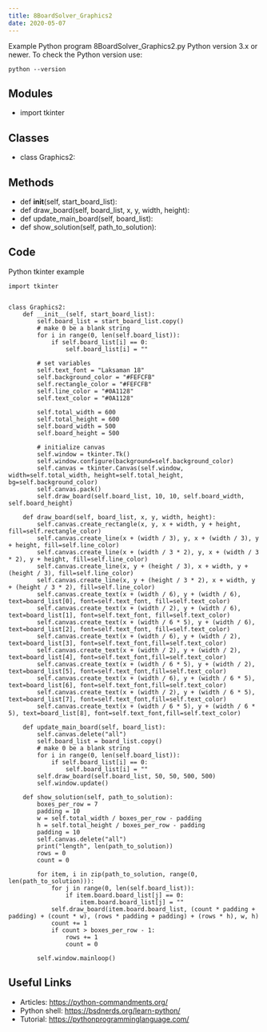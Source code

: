 ```yaml
---
title: 8BoardSolver_Graphics2
date: 2020-05-07
---
```

Example Python program 8BoardSolver_Graphics2.py
Python version 3.x or newer.
To check the Python version use:

    python --version

## Modules

* import tkinter

## Classes

* class Graphics2:

## Methods

* def __init__(self, start_board_list):
* def draw_board(self, board_list, x, y, width, height):
* def update_main_board(self, board_list):
* def show_solution(self, path_to_solution):

## Code

Python tkinter example

    import tkinter
    
    
    class Graphics2:
        def __init__(self, start_board_list):
            self.board_list = start_board_list.copy()
            # make 0 be a blank string
            for i in range(0, len(self.board_list)):
                if self.board_list[i] == 0:
                    self.board_list[i] = ""
    
            # set variables
            self.text_font = "Laksaman 18"
            self.background_color = "#FEFCFB"
            self.rectangle_color = "#FEFCFB"
            self.line_color = "#0A1128"
            self.text_color = "#0A1128"
    
            self.total_width = 600
            self.total_height = 600
            self.board_width = 500
            self.board_height = 500
    
            # initialize canvas
            self.window = tkinter.Tk()
            self.window.configure(background=self.background_color)
            self.canvas = tkinter.Canvas(self.window, width=self.total_width, height=self.total_height, bg=self.background_color)
            self.canvas.pack()
            self.draw_board(self.board_list, 10, 10, self.board_width, self.board_height)
    
        def draw_board(self, board_list, x, y, width, height):
            self.canvas.create_rectangle(x, y, x + width, y + height, fill=self.rectangle_color)
            self.canvas.create_line(x + (width / 3), y, x + (width / 3), y + height, fill=self.line_color)
            self.canvas.create_line(x + (width / 3 * 2), y, x + (width / 3 * 2), y + height, fill=self.line_color)
            self.canvas.create_line(x, y + (height / 3), x + width, y + (height / 3), fill=self.line_color)
            self.canvas.create_line(x, y + (height / 3 * 2), x + width, y + (height / 3 * 2), fill=self.line_color)
            self.canvas.create_text(x + (width / 6), y + (width / 6), text=board_list[0], font=self.text_font, fill=self.text_color)
            self.canvas.create_text(x + (width / 2), y + (width / 6), text=board_list[1], font=self.text_font, fill=self.text_color)
            self.canvas.create_text(x + (width / 6 * 5), y + (width / 6), text=board_list[2], font=self.text_font, fill=self.text_color)
            self.canvas.create_text(x + (width / 6), y + (width / 2), text=board_list[3], font=self.text_font,fill=self.text_color)
            self.canvas.create_text(x + (width / 2), y + (width / 2), text=board_list[4], font=self.text_font,fill=self.text_color)
            self.canvas.create_text(x + (width / 6 * 5), y + (width / 2), text=board_list[5], font=self.text_font,fill=self.text_color)
            self.canvas.create_text(x + (width / 6), y + (width / 6 * 5), text=board_list[6], font=self.text_font,fill=self.text_color)
            self.canvas.create_text(x + (width / 2), y + (width / 6 * 5), text=board_list[7], font=self.text_font,fill=self.text_color)
            self.canvas.create_text(x + (width / 6 * 5), y + (width / 6 * 5), text=board_list[8], font=self.text_font,fill=self.text_color)
    
        def update_main_board(self, board_list):
            self.canvas.delete("all")
            self.board_list = board_list.copy()
            # make 0 be a blank string
            for i in range(0, len(self.board_list)):
                if self.board_list[i] == 0:
                    self.board_list[i] = ""
            self.draw_board(self.board_list, 50, 50, 500, 500)
            self.window.update()
    
        def show_solution(self, path_to_solution):
            boxes_per_row = 7
            padding = 10
            w = self.total_width / boxes_per_row - padding
            h = self.total_height / boxes_per_row - padding
            padding = 10
            self.canvas.delete("all")
            print("length", len(path_to_solution))
            rows = 0
            count = 0
    
            for item, i in zip(path_to_solution, range(0, len(path_to_solution))):
                for j in range(0, len(self.board_list)):
                    if item.board.board_list[j] == 0:
                        item.board.board_list[j] = ""
                self.draw_board(item.board.board_list, (count * padding + padding) + (count * w), (rows * padding + padding) + (rows * h), w, h)
                count += 1
                if count > boxes_per_row - 1:
                    rows += 1
                    count = 0
    
            self.window.mainloop()
    

## Useful Links

- Articles: https://python-commandments.org/
- Python shell: https://bsdnerds.org/learn-python/
- Tutorial: https://pythonprogramminglanguage.com/
